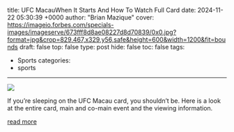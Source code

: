 title: UFC MacauWhen It Starts And How To Watch Full Card
date: 2024-11-22 05:30:39 +0000
author: "Brian Mazique"
cover: https://imageio.forbes.com/specials-images/imageserve/673fff8d8ae08227d8d70839/0x0.jpg?format=jpg&crop=829,467,x329,y56,safe&height=600&width=1200&fit=bounds
draft: false
top: false
type: post
hide: false
toc: false
tags:
  - Sports
categories:
  - sports
---

![](https://imageio.forbes.com/specials-images/imageserve/673fff8d8ae08227d8d70839/0x0.jpg?format=jpg&crop=829,467,x329,y56,safe&height=600&width=1200&fit=bounds)

If you’re sleeping on the UFC Macau card, you shouldn’t be. Here is a look at the entire card, main and co-main event and the viewing information.

[read more](https://www.forbes.com/sites/brianmazique/2024/11/22/ufc-macauwhen-it-starts-and-how-to-watch-full-card/)
